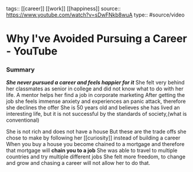 tags:: [[career]] [[work]] [[happiness]]
source:: https://www.youtube.com/watch?v=sDwFNkb8wuA
type:: #source/video

# Why I've Avoided Pursuing a Career - YouTube 
  
### Summary
***She never pursued a career and feels happier for it***
She felt very behind her classmates as senior in college and did not know what to do with her life.
A mentor helps her find a job in corporate marketing
After getting the job she feels immense anxiety and experiences an panic attack, therefore she declines the offer
She is 50 years old and believes she has lived an interesting life, but it is not successful by the standards of society,(what is conventional)

She is not rich and does not have a house
But these are the trade offs she chose to make by following her [[curiosity]] instead of building a career
When you buy a house you become chained to a mortgage and therefore that mortgage will **chain you to a job** 
She was able to travel to multiple countries and try multiple different jobs
She felt more freedom, to change and grow and chasing a career will not allow her to do that.
